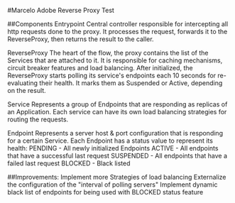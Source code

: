 #Marcelo Adobe Reverse Proxy Test

##Components
Entrypoint
Central controller responsible for intercepting all http requests done to the proxy.
It processes the request, forwards it to the ReverseProxy, then returns the result to the caller. 

ReverseProxy
The heart of the flow, the proxy contains the list of the Services that are attached to it. It is responsible for caching 
mechanisms, circuit breaker features and load balancing.
After initialized, the ReverseProxy starts polling its service's endpoints each 10 seconds for re-evaluating their health. 
It marks them as Suspended or Active, depending on the result.

Service
Represents a group of Endpoints that are responding as replicas of an Application.
Each service can have its own load balancing strategies for routing the requests. 

Endpoint
Represents a server host & port configuration that is responding for a certain Service.
Each Endpoint has a status value to represent its health:
PENDING - All newly initialized Endpoints
ACTIVE - All endpoints that have a successful last request
SUSPENDED - All endpoints that have a failed last request
BLOCKED - Black listed 


##Improvements:
Implement more Strategies of load balancing
Externalize the configuration of the "interval of polling servers"
Implement dynamic black list of endpoints for being used with BLOCKED status feature